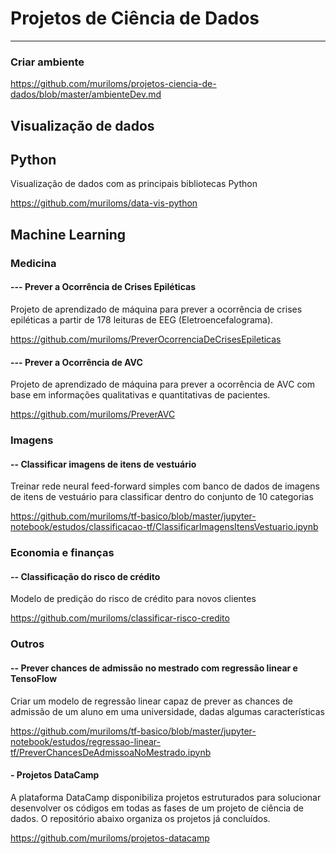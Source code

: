 # Projetos de Ciência de Dados
---
### Criar ambiente
https://github.com/muriloms/projetos-ciencia-de-dados/blob/master/ambienteDev.md

## Visualização de dados
## Python
Visualização de dados com as principais bibliotecas Python</p>
https://github.com/muriloms/data-vis-python

## Machine Learning
### Medicina
#### --- Prever a Ocorrência de Crises Epiléticas
Projeto de aprendizado de máquina para prever a ocorrência de crises epiléticas a partir de 178 leituras de EEG (Eletroencefalograma).</p>
https://github.com/muriloms/PreverOcorrenciaDeCrisesEpileticas

#### --- Prever a Ocorrência de AVC
Projeto de aprendizado de máquina para prever a ocorrência de AVC com base em informações qualitativas e quantitativas de pacientes.</p>
https://github.com/muriloms/PreverAVC

### Imagens
#### -- Classificar imagens de itens de vestuário
Treinar rede neural feed-forward simples com banco de dados de imagens de itens de vestuário para classificar dentro do conjunto de 10 categorias</p>
https://github.com/muriloms/tf-basico/blob/master/jupyter-notebook/estudos/classificacao-tf/ClassificarImagensItensVestuario.ipynb

### Economia e finanças
#### -- Classificação do risco de crédito
Modelo de predição do risco de crédito para novos clientes</p>
https://github.com/muriloms/classificar-risco-credito

### Outros
#### -- Prever chances de admissão no mestrado com regressão linear e TensoFlow
Criar um modelo de regressão linear capaz de prever as chances de admissão de um aluno em uma universidade, dadas algumas características</p>
https://github.com/muriloms/tf-basico/blob/master/jupyter-notebook/estudos/regressao-linear-tf/PreverChancesDeAdmissoaNoMestrado.ipynb

#### - Projetos DataCamp
A plataforma DataCamp disponibiliza projetos estruturados para solucionar desenvolver os códigos em todas as fases de um projeto de ciência de dados.
O repositório abaixo organiza os projetos já concluídos.</p>
https://github.com/muriloms/projetos-datacamp
